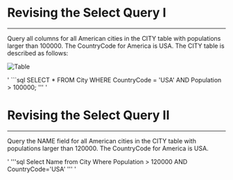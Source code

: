 # Revising the Select Query I
---
Query all columns for all American cities in the CITY table with populations larger than 100000. The CountryCode for America is USA. The CITY table is described as follows:

![Table](https://github.com/SatyamKeshri0/Images/blob/main/images/1.jpg?raw=true)

' ```sql
SELECT * FROM City WHERE CountryCode = 'USA' AND Population > 100000;
''' '

# Revising the Select Query II
---
Query the NAME field for all American cities in the CITY table with populations larger than 120000. The CountryCode for America is USA.

' '''sql
Select Name from City Where Population > 120000 AND CountryCode='USA'
''' '

# 
